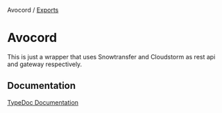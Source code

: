 Avocord / [Exports](modules.md)

# Avocord

This is just a wrapper that uses Snowtransfer and Cloudstorm as rest api and gateway respectively.

## Documentation
[TypeDoc Documentation](https://avocord.github.io/avocord/)
